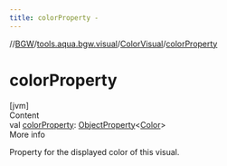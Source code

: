 ```yaml
---
title: colorProperty -
---
```

//[BGW](../../../index.md)/[tools.aqua.bgw.visual](../index.md)/[ColorVisual](index.md)/[colorProperty](color-property.md)



# colorProperty  
[jvm]  
Content  
val [colorProperty](color-property.md): [ObjectProperty](../../tools.aqua.bgw.observable/-object-property/index.md)<[Color](https://docs.oracle.com/javase/8/docs/api/java/awt/Color.html)>  
More info  


Property for the displayed color of this visual.

  



